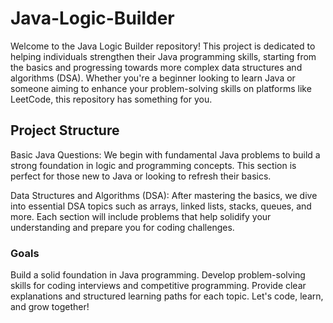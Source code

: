 # Java-Logic-Builder

Welcome to the Java Logic Builder repository! This project is dedicated to helping individuals strengthen their Java programming skills, starting from the basics and progressing towards more complex data structures and algorithms (DSA). Whether you're a beginner looking to learn Java or someone aiming to enhance your problem-solving skills on platforms like LeetCode, this repository has something for you.

## Project Structure

Basic Java Questions: We begin with fundamental Java problems to build a strong foundation in logic and programming concepts. This section is perfect for those new to Java or looking to refresh their basics.

Data Structures and Algorithms (DSA): After mastering the basics, we dive into essential DSA topics such as arrays, linked lists, stacks, queues, and more. Each section will include problems that help solidify your understanding and prepare you for coding challenges.

### Goals

Build a solid foundation in Java programming.
Develop problem-solving skills for coding interviews and competitive programming.
Provide clear explanations and structured learning paths for each topic.
Let's code, learn, and grow together!
